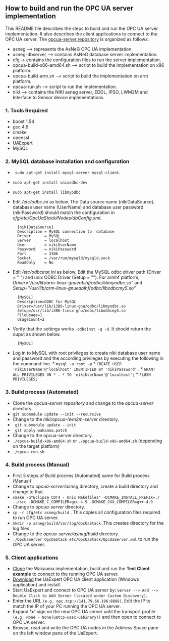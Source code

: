## How to build and run the OPC UA server implementation ##

This README file describes the steps to build and run the  OPC UA server implementation. It also describes the client applications to connect to the OPC UA server. The [opcua-server repository](https://redmine.ivesk.hs-offenburg.de/projects/niki4-0/repository) is organized as follows:

- asneg --> represents the AsNeG OPC UA implementation.
- asneg-dbserver --> contains AsNeG database server implementation.
- cfg -> contains the configuration files to run the server implementation.
- opcua-build-x86-amd64.sh --> script to build the implementation on x86 platform.
- opcua-build-arm.sh --> script to build the implementation on arm platform.
- opcua-run.sh --> script to run the implementation.
- niki --> contains the NIKI asneg server, EDDL, IPSO, LWM2M and Interface to Sensor device implementations.

### 1. Tools Required ###

- boost 1.54 
- gcc 4.9
- cmake 
- openssl 
- UAExpert
- MySQL


### 2. MySQL database installation and configuration ###

* `` sudo apt-get install mysql-server mysql-client``.
* ``sudo apt-get install unixodbc-dev``
* ``sudo apt-get install libmyodbc``
* Edit */etc/odbc.ini* as below. The Data source name (nikiDataSource), database user name (UserName) and database user password (nikiPassword) should match the configuration in *cfg/etc/OpcUaStack/Nodes/dbConfig.xml*.

		[nikiDataSource]
		Description = MySQL connection to  database
		Driver      = MySQL
		Server      = localhost
		User        = nikiUserName
		Password    = nikiPassword
		Port        = 3306
		Socket      = /var/run/mysqld/mysqld.sock
		ReadOnly    = No


* Edit */etc/odbcinst.ini* as below. Edit the MySQL odbc driver path (Driver = " ") and unix ODBC Driver (Setup = ""). For armhf platform, *Driver="/usr/lib/arm-linux-gnueabihf/odbc/libmyodbc.so"* and *Setup="/usr/lib/arm-linux-gnueabihf/odbc/libodbcmyS.so"*

		[MySQL]
		Description=ODBC for MySQL
		Driver=/usr/lib/i386-linux-gnu/odbc/libmyodbc.so
		Setup=/usr/lib/i386-linux-gnu/odbc/libodbcmyS.so
		FileUsage=1
		UsageCount=2

* Verify that the settings works `` odbcinst -q -d``. It should return the ouput as shown below.

		[MySQL]

* Log in to MySQL with root privileges to create niki database user name and password and the according  privileges by executing the following in the command line.
		* ``mysql -u root -p``
		* ``CREATE USER 'nikiUserName'@'localhost' IDENTIFIED BY 'nikiPassword';``
		* ``GRANT ALL PRIVILEGES ON * . * TO 'nikiUserName'@'localhost';``
		* ``FLUSH PRIVILEGES;``

### 3. Build process (Automated) ###

 * Clone the *opcua-server repository* and change to the *opcua-server* directory.
 * ``git submodule update --init --recursive``
 * Change to the *niki/opcua-lwm2m-server* directory.
 * `` git submodule update --init``
 * `` git apply wakaama.patch``
 * Change to the opcua-server directory.
*  ``./opcua-build-x86-amd64.sh`` or  ``./opcua-build-x86-amd64.sh`` (depending on the target platform)
* ``./opcua-run.sh``


### 4. Build process (Manual) ###

 * First 5 steps of Build process (Automated) same for Build process (Manual)
 * Change to *opcua-server/asneg* directory, create a build directory and change to that.
 * ``cmake -G"Eclipse CDT4 - Unix Makefiles" -DCMAKE_INSTALL_PREFIX=./ ../src -DCMAKE_C_COMPILER=gcc-4.9 -DCMAKE_CXX_COMPILER=g++-4.9``
 * Change to *opcua-server* directory.
 * ``cp -r cfg/etc asneg/build``  . This copies all configuration files required to run OPC UA server.
 * ``mkdir -p asneg/build/var/log/OpcUaStack``  .This creates directory for the log files
 * Change to the *opcua-server/asneg/build* directory.
 * ``./OpcUaServer OpcUaStack etc/OpcUaStack/OpcUaServer.xml`` to run the OPC UA server.


### 5. Client applications ###

 * [Clone](https://github.com/eclipse/wakaama) the Wakaama implementation, build and run the **Test Client example** to connect to the running OPC UA server.
 * [Download](https://redmine.ivesk.hs-offenburg.de/projects/niki4-0/files) the UaExpert OPC UA client application (Windows application) and install.
 * Start UaExpert and connect to OPC UA server by: `Server --> Add --> Double Click to Add Server (located under Custom Discovery)`.
 * Enter the URL `(e.g. opc.tcp://141.79.66.196:8888)`. Edit the IP to match the IP of your PC running the OPC UA server.
 * Expand **'>'** sign on the new OPC UA server until the transport profile `(e.g. None - None(uatcp-uasc-uabinary))` and then open to connect to OPC UA server.
 * Browse, read and write the OPC UA nodes in the Address Space pane on the left window pane of the UaExpert.
